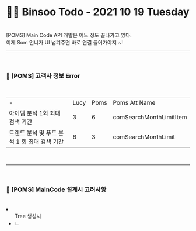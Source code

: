 <br/><br/>

# 👩‍💻 Binsoo Todo - 2021 10 19 Tuesday
<br>
[POMS] Main Code API 개발은 어느 정도 끝나가고 있다.
<br/>이제 Som 언니가 UI 넘겨주면 바로 연결 들어가야지 ~! 
<br><hr/><br>

### 🔸  [POMS] 고객사 정보  Error
<br/>
<table>
    <tr>
        <td> - </td>
        <td> Lucy </td>
        <td> Poms </td>
        <td> Poms Att Name </td>
    </tr>
    <tr>
        <td> 아이템 분석 1회 최대 검색 기간 </td>
        <td> 3 </td>
        <td> 6 </td>
        <td> comSearchMonthLimitItem </td>
    </tr>
    <tr>
        <td> 트렌드 분석 및 푸드 분석 1 회 최대 검색 기간 </td>
        <td> 6 </td>
        <td> 3 </td>
        <td> comSearchMonthLimit </td>
    </tr>
</table>
<br><hr/><br>

### 🔸  [POMS] MainCode 설계시 고려사항
<br/>
<li>
    <ul> Tree 생성시 
        <li> ㄴ</li>
    </ul>
</li>